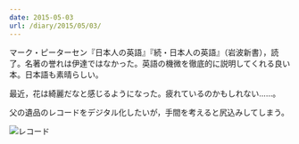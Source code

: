 ```yaml
---
date: 2015-05-03
url: /diary/2015/05/03/
---
```


マーク・ピーターセン『日本人の英語』『続・日本人の英語』（岩波新書），読了。名著の誉れは伊達ではなかった。英語の機微を徹底的に説明してくれる良い本。日本語も素晴らしい。

最近，花は綺麗だなと感じるようになった。疲れているのかもしれない……。

父の遺品のレコードをデジタル化したいが，手間を考えると尻込みしてしまう。

![レコード](https://instagram.com/p/2NKZ_syLot/media?size=l "レコード")